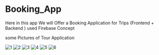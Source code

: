 # Booking_App
Here in this app We will Offer a Booking Application for Trips (Frontend + Backend ) used Firebase Concept

some Pictures of Tour Application

![1](https://github.com/Ajay-2022-Soft-Tech/Booking_App/assets/113298640/db8f0cba-7f91-49c4-9df3-438fc7f17161)
![2](https://github.com/Ajay-2022-Soft-Tech/Booking_App/assets/113298640/4f91c3d9-8925-4590-9a80-01ac21614136)
![3](https://github.com/Ajay-2022-Soft-Tech/Booking_App/assets/113298640/b1b0daa7-f1c2-4093-9f68-cc9c891aeb5c)
![4](https://github.com/Ajay-2022-Soft-Tech/Booking_App/assets/113298640/a63fd6b4-1154-42d6-8a31-89974c1c38fb)
![5](https://github.com/Ajay-2022-Soft-Tech/Booking_App/assets/113298640/45cf9cda-3c25-4d2c-9054-f88cb2a44567)
![6](https://github.com/Ajay-2022-Soft-Tech/Booking_App/assets/113298640/21067808-4757-459e-8a63-4546c4bbc494)
